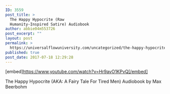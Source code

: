 ```yaml
---
ID: 3559
post_title: >
  The Happy Hypocrite (Raw
  Humanity-Inspired Satire) Audiobook
author: abbie04m553726
post_excerpt: ""
layout: post
permalink: >
  https://universalflowuniversity.com/uncategorized/the-happy-hypocrite-raw-humanity-inspired-satire-audiobook/
published: true
post_date: 2017-07-18 12:29:28
---
```

[embed]https://www.youtube.com/watch?v=Hr9avO1KPvQ[/embed]<br>
<p>The Happy Hypocrite (AKA: A Fairy Tale For Tired Men) Audiobook by Max Beerbohm</p>